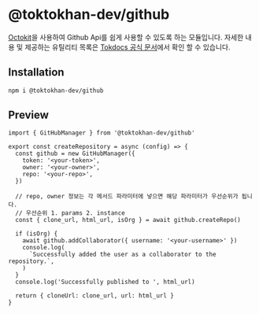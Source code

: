 # @toktokhan-dev/github

[Octokit](https://github.com/octokit)을 사용하여 Github Api를 쉽게 사용할 수 있도록 하는 모듈입니다.
자세한 내용 및 제공하는 유틸리티 목록은 [Tokdocs 공식 문서](https://toktokhan-dev-docs.vercel.app/docs/github)에서 확인 할 수 있습니다.

## Installation

```bash
npm i @toktokhan-dev/github
```

## Preview

```tsx
import { GitHubManager } from '@toktokhan-dev/github'

export const createRepository = async (config) => {
  const github = new GitHubManager({
    token: '<your-token>',
    owner: '<your-owner>',
    repo: '<your-repo>',
  })

  // repo, owner 정보는 각 메서드 파라미터에 넣으면 해당 파라미터가 우선순위가 됩니다.
  // 우선순위 1. params 2. instance
  const { clone_url, html_url, isOrg } = await github.createRepo()

  if (isOrg) {
    await github.addCollaborator({ username: '<your-username>' })
    console.log(
      `Successfully added the user as a collaborator to the repository.`,
    )
  }
  console.log('Successfully published to ', html_url)

  return { cloneUrl: clone_url, url: html_url }
}
```
